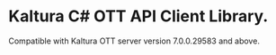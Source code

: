 # Kaltura C# OTT API Client Library.
Compatible with Kaltura OTT server version 7.0.0.29583 and above.
